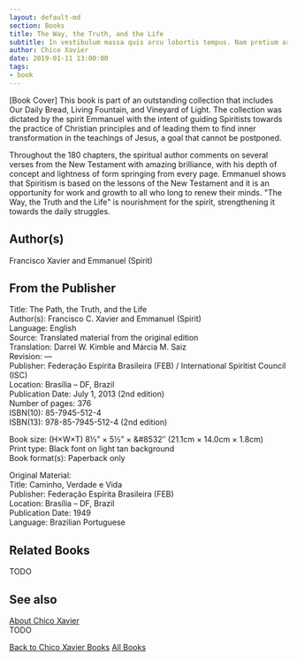 ```yaml
---
layout: default-md
section: Books
title: The Way, the Truth, and the Life
subtitle: In vestibulum massa quis arcu lobortis tempus. Nam pretium arcu in odio vulputate luctus.
author: Chico Xavier
date: 2019-01-11 13:00:00
tags: 
- book
---
```


[Book Cover] This book is part of an outstanding collection that includes Our Daily Bread, Living Fountain, and Vineyard of Light. The collection was dictated by the spirit Emmanuel with the intent of guiding Spiritists towards the practice of Christian principles and of leading them to find inner transformation in the teachings of Jesus, a goal that cannot be postponed.

Throughout the 180 chapters, the spiritual author comments on several verses from the New Testament with amazing brilliance, with his depth of concept and lightness of form springing from every page. Emmanuel shows that Spiritism is based on the lessons of the New Testament and it is an opportunity for work and growth to all who long to renew their minds. "The Way, the Truth and the Life" is nourishment for the spirit, strengthening it towards the daily struggles.

## Author(s)
Francisco Xavier and Emmanuel (Spirit)

## From the Publisher
Title: 	The Path, the Truth, and the Life  
Author(s): 	Francisco C. Xavier and Emmanuel (Spirit)  
Language: 	English  
Source: 	Translated material from the original edition  
Translation: 	Darrel W. Kimble and Márcia M. Saiz  
Revision: 	—  
Publisher: 	Federação Espírita Brasileira (FEB) / International Spiritist Council (ISC)  
Location: 	Brasília – DF, Brazil  
Publication Date: 	July 1, 2013 (2nd edition)  
Number of pages: 	376  
ISBN(10): 	85-7945-512-4  
ISBN(13): 	978-85-7945-512-4 (2nd edition)  
  
Book size: (H×W×T) 	8⅓” × 5½” × &#8532″ (21.1cm × 14.0cm × 1.8cm)  
Print type: 	Black font on light tan background  
Book format(s): 	Paperback only  
  
Original Material: 	  
Title: 	Caminho, Verdade e Vida  
Publisher: 	Federação Espírita Brasileira (FEB)  
Location: 	Brasília – DF, Brazil  
Publication Date: 	1949  
Language: 	Brazilian Portuguese  

## Related Books
TODO

## See also
[About Chico Xavier](/profile/chico-xavier)  
TODO


<a href="/books/chico-xavier" class="button">Back to Chico Xavier Books</a>
<a href="/books" class="button">All Books</a>

